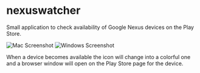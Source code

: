 # nexuswatcher

Small application to check availability of Google Nexus devices on the Play Store.

![Mac Screenshot](http://i.imgur.com/7iOXr2P.png) ![Windows Screenshot](http://i.imgur.com/lx2p5qH.png)

When a device becomes available the icon will change into a colorful one and a browser window will open on the Play Store page for the device.